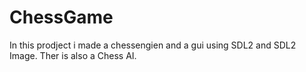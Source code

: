 # ChessGame

In this prodject i made a chessengien and a gui using SDL2 and SDL2 Image.
Ther is also a Chess AI.
